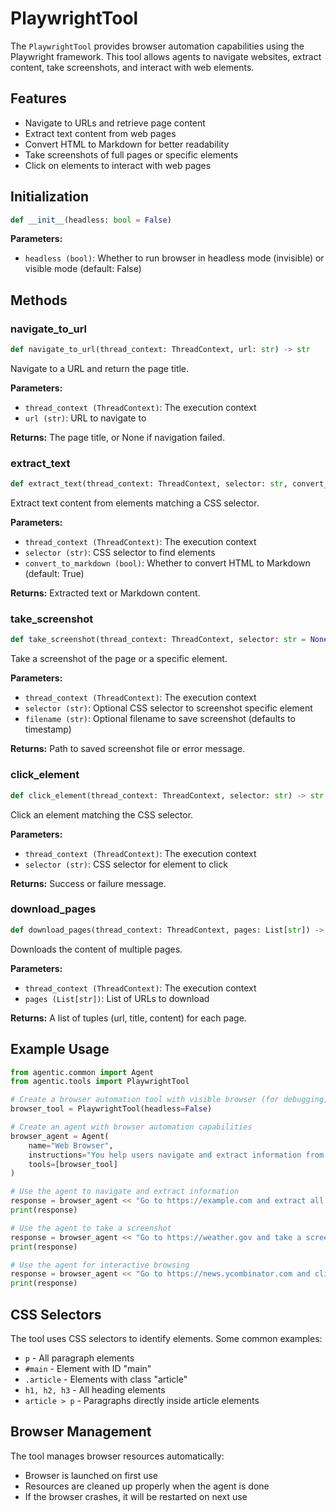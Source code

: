 # PlaywrightTool

The `PlaywrightTool` provides browser automation capabilities using the Playwright framework. This tool allows agents to navigate websites, extract content, take screenshots, and interact with web elements.

## Features

- Navigate to URLs and retrieve page content
- Extract text content from web pages
- Convert HTML to Markdown for better readability
- Take screenshots of full pages or specific elements
- Click on elements to interact with web pages

## Initialization

```python
def __init__(headless: bool = False)
```

**Parameters:**

- `headless (bool)`: Whether to run browser in headless mode (invisible) or visible mode (default: False)

## Methods

### navigate_to_url

```python
def navigate_to_url(thread_context: ThreadContext, url: str) -> str
```

Navigate to a URL and return the page title.

**Parameters:**

- `thread_context (ThreadContext)`: The execution context
- `url (str)`: URL to navigate to

**Returns:**
The page title, or None if navigation failed.

### extract_text

```python
def extract_text(thread_context: ThreadContext, selector: str, convert_to_markdown: bool = True) -> str
```

Extract text content from elements matching a CSS selector.

**Parameters:**

- `thread_context (ThreadContext)`: The execution context
- `selector (str)`: CSS selector to find elements
- `convert_to_markdown (bool)`: Whether to convert HTML to Markdown (default: True)

**Returns:**
Extracted text or Markdown content.

### take_screenshot

```python
def take_screenshot(thread_context: ThreadContext, selector: str = None, filename: str = None) -> str
```

Take a screenshot of the page or a specific element.

**Parameters:**

- `thread_context (ThreadContext)`: The execution context
- `selector (str)`: Optional CSS selector to screenshot specific element
- `filename (str)`: Optional filename to save screenshot (defaults to timestamp)

**Returns:**
Path to saved screenshot file or error message.

### click_element

```python
def click_element(thread_context: ThreadContext, selector: str) -> str
```

Click an element matching the CSS selector.

**Parameters:**

- `thread_context (ThreadContext)`: The execution context
- `selector (str)`: CSS selector for element to click

**Returns:**
Success or failure message.

### download_pages

```python
def download_pages(thread_context: ThreadContext, pages: List[str]) -> list[tuple[str, str, str]]
```

Downloads the content of multiple pages.

**Parameters:**

- `thread_context (ThreadContext)`: The execution context
- `pages (List[str])`: List of URLs to download

**Returns:**
A list of tuples (url, title, content) for each page.

## Example Usage

```python
from agentic.common import Agent
from agentic.tools import PlaywrightTool

# Create a browser automation tool with visible browser (for debugging)
browser_tool = PlaywrightTool(headless=False)

# Create an agent with browser automation capabilities
browser_agent = Agent(
    name="Web Browser",
    instructions="You help users navigate and extract information from websites.",
    tools=[browser_tool]
)

# Use the agent to navigate and extract information
response = browser_agent << "Go to https://example.com and extract all paragraph text"
print(response)

# Use the agent to take a screenshot
response = browser_agent << "Go to https://weather.gov and take a screenshot of the forecast"
print(response)

# Use the agent for interactive browsing
response = browser_agent << "Go to https://news.ycombinator.com and click on the top story"
print(response)
```

## CSS Selectors

The tool uses CSS selectors to identify elements. Some common examples:

- `p` - All paragraph elements
- `#main` - Element with ID "main"
- `.article` - Elements with class "article"
- `h1, h2, h3` - All heading elements
- `article > p` - Paragraphs directly inside article elements

## Browser Management

The tool manages browser resources automatically:

- Browser is launched on first use
- Resources are cleaned up properly when the agent is done
- If the browser crashes, it will be restarted on next use
